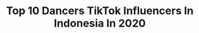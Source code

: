 ---
title: Top 10 Dancers TikTok Influencers In Indonesia In 2020
description: >-
  Find top dancers TikTok influencers in Indonesia in 2020. Most popular hashtags: #viral #dancer #dirumahaja #duet.
platform: TikTok
profiles:
  - username: "vichaadhelia07"
    fullname: >-
      SCTV💃Vicha Adhelia
    location: "Indonesia"
    followers: 6617
    engagement: 2193
    commentsToLikes: 0.086242
    id: ck9ewk6uen1pi0j78fyshvr85
    verified: false
    hashtags: "#tiktok, #tiktokmakassar, #jsk, #pasukankembar"
  - username: "kellycourtneyy"
    fullname: >-
      Kellycourtneyy
    location: "Indonesia"
    followers: 541787
    engagement: 998
    commentsToLikes: 0.024008
    id: ck9eyd0f7v9v80j78ku8tk44x
    verified: true
    hashtags: "#fail, #passthealignerchallenge, #sejernihdepanmata, #cewekotexbisa"
  - username: "rafiprachaya.tiktok"
    fullname: >-
      TMCI•RAFI
    location: "Indonesia"
    followers: 231173
    engagement: 234
    commentsToLikes: 0.027144
    id: ck9dquyrm1h5g0j789ofo7jks
    verified: false
    hashtags: "#buddy, #kpopdance, #kissmebaby, #kpopdancecover"
  - username: "yosikonazalafazid_"
    fullname: >-
      Yosiko Nazalafazid
    location: "Indonesia"
    followers: 114055
    engagement: 482
    commentsToLikes: 0.042662
    id: ck9ex6e39pwy00j78dc8jvre6
    verified: false
    hashtags: "#slowmo, #worldtravelling, #mama, #squad"
  - username: "raihanptr_"
    fullname: >-
       ❤raihanputri❤
    location: "Indonesia"
    followers: 11067
    engagement: 558
    commentsToLikes: 0.000869
    id: ck9dquvyx1gjz0j78ewghqeto
    verified: false
    hashtags: "#blackpinkblink, #dancecoverkpop, #kpopinpuplic, #slomotion"
  - username: "natyashina"
    fullname: >-
      natya shina nandana
    location: "Indonesia"
    followers: 291451
    engagement: 703
    commentsToLikes: 0.009013
    id: ck9tubxfzl2ny0j787qym1np7
    verified: true
    hashtags: "#asiangirl, #semangatdirumah, #bucin, #luckydancer"
  - username: "itsadaeze_"
    fullname: >-
      Adaeze
    location: "Indonesia"
    followers: 78612
    engagement: 1240
    commentsToLikes: 0.023158
    id: ck8kfdl26dljb0j78qxvufrkx
    verified: false
    hashtags: "#xyzcba, #tiktokindo, #fashion, #bible"
  - username: "copetpremanpensiun"
    fullname: >-
      icukbarossaep
    location: "Indonesia"
    followers: 21635
    engagement: 177
    commentsToLikes: 0.050985
    id: cka66dvzsgm750i784tzudg64
    verified: false
    hashtags: "#komedi, #tukerduit, #tiktokdrama, #koplo"
  - username: "catlynnnathaly"
    fullname: >-
      Catlynn
    location: "Indonesia"
    followers: 47603
    engagement: 1324
    commentsToLikes: 0.017662
    id: cka0whb692twr0i789klo4idr
    verified: false
    hashtags: "#indonesia, #randomdance, #schoollife, #books"
  - username: "davidimanuel13"
    fullname: >-
      David
    location: "Indonesia"
    followers: 226098
    engagement: 424
    commentsToLikes: 0.007148
    id: ck83zpxzx1z9t0j78275lyqfd
    verified: false
    hashtags: "#tiktokindonesia, #vlog, #justsway, #bboy"
---